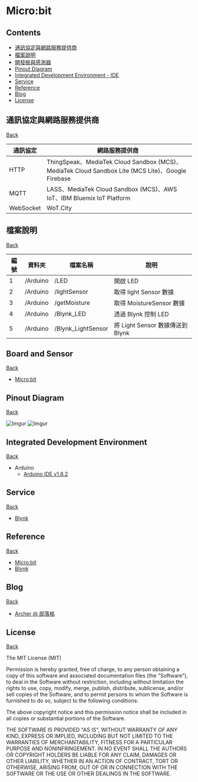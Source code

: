 # Micro:bit

## Contents

- [通訊協定與網路服務提供商](#通訊協定與網路服務提供商)
- [檔案說明](#檔案說明)
- [開發板與感測器](#board-and-sensor)
- [Pinout Diagram](#pinout-diagram)
- [Integrated Development Environment - IDE](#integrated-development-environment)
- [Service](#service)
- [Reference](#reference)
- [Blog](#blog)
- [License](#license)

## 通訊協定與網路服務提供商                 
[Back](#contents)

| 通訊協定 | 網路服務提供商 |
|---|---|
| HTTP | ThingSpeak、MediaTek Cloud Sandbox (MCS)、MediaTek Cloud Sandbox Lite (MCS Lite)、Google Firebase |
| MQTT | LASS、MediaTek Cloud Sandbox (MCS)、AWS IoT、IBM Bluemix IoT Platform |
| WebSocket | WoT.City |

## 檔案說明
[Back](#contents)

| 編號 | 資料夾 |  檔案名稱 | 說明  |
|---|---|---|---|
|1| /Arduino  | /LED | 開啟 LED  |
|2| /Arduino  | /lightSensor | 取得 light Sensor 數據 |
|3| /Arduino  | /getMoisture  | 取得 MoistureSensor 數據 |
|4| /Arduino  | /Blynk_LED | 透過 Blynk 控制 LED |
|5| /Arduino  | /Blynk_LightSensor |  將 Light Sensor 數據傳送到 Blynk  |

## Board and Sensor
[Back](#contents)

* [Micro:bit](http://microbit.org/)

## Pinout Diagram
[Back](#contents)

![Imgur](http://i.imgur.com/YT8kXJ0.jpg)
![Imgur](http://i.imgur.com/tMi6rZj.jpg)

## Integrated Development Environment
[Back](#contents)
 
 * Arduino
   *  [Arduino IDE v1.8.2](https://www.arduino.cc/en/Main/Software)
      
## Service
[Back](#contents)

* [Blynk](http://www.blynk.cc/)

## Reference
[Back](#contents)

* [Micro:bit](http://microbit.org/)
* [Blynk](http://www.blynk.cc/)

## Blog
[Back](#contents)

* [Archer @ 部落格](https://github.com/ArcherHuang/MyBlog/blob/master/README.md)

## License
[Back](#contents)

The MIT License (MIT)

Permission is hereby granted, free of charge, to any person obtaining a copy of this software and associated documentation files (the "Software"), to deal in the Software without restriction, including without limitation the rights to use, copy, modify, merge, publish, distribute, sublicense, and/or sell copies of the Software, and to permit persons to whom the Software is furnished to do so, subject to the following conditions:

The above copyright notice and this permission notice shall be included in all copies or substantial portions of the Software.

THE SOFTWARE IS PROVIDED "AS IS", WITHOUT WARRANTY OF ANY KIND, EXPRESS OR IMPLIED, INCLUDING BUT NOT LIMITED TO THE WARRANTIES OF MERCHANTABILITY, FITNESS FOR A PARTICULAR PURPOSE AND NONINFRINGEMENT. IN NO EVENT SHALL THE AUTHORS OR COPYRIGHT HOLDERS BE LIABLE FOR ANY CLAIM, DAMAGES OR OTHER LIABILITY, WHETHER IN AN ACTION OF CONTRACT, TORT OR OTHERWISE, ARISING FROM, OUT OF OR IN CONNECTION WITH THE SOFTWARE OR THE USE OR OTHER DEALINGS IN THE SOFTWARE.

